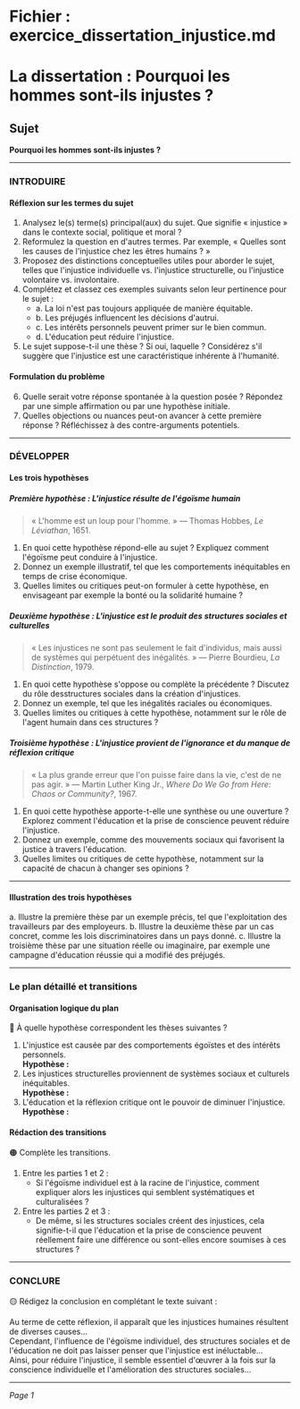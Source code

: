 # Fichier : exercice_dissertation_injustice.md

# La dissertation : Pourquoi les hommes sont-ils injustes ?

## Sujet
**Pourquoi les hommes sont-ils injustes ?**

---

### INTRODUIRE

#### Réflexion sur les termes du sujet

1. Analysez le(s) terme(s) principal(aux) du sujet. Que signifie « injustice » dans le contexte social, politique et moral ?
2. Reformulez la question en d'autres termes. Par exemple, « Quelles sont les causes de l'injustice chez les êtres humains ? »
3. Proposez des distinctions conceptuelles utiles pour aborder le sujet, telles que l'injustice individuelle vs. l'injustice structurelle, ou l'injustice volontaire vs. involontaire.
4. Complétez et classez ces exemples suivants selon leur pertinence pour le sujet :
   - a. La loi n'est pas toujours appliquée de manière équitable.  
   - b. Les préjugés influencent les décisions d'autrui.  
   - c. Les intérêts personnels peuvent primer sur le bien commun.  
   - d. L'éducation peut réduire l'injustice.
5. Le sujet suppose-t-il une thèse ? Si oui, laquelle ? Considérez s'il suggère que l'injustice est une caractéristique inhérente à l'humanité.

#### Formulation du problème

6. Quelle serait votre réponse spontanée à la question posée ? Répondez par une simple affirmation ou par une hypothèse initiale.
7. Quelles objections ou nuances peut-on avancer à cette première réponse ? Réfléchissez à des contre-arguments potentiels.

---

### DÉVELOPPER

#### Les trois hypothèses

##### Première hypothèse : L'injustice résulte de l'égoïsme humain

> « L'homme est un loup pour l'homme. » — Thomas Hobbes, *Le Léviathan*, 1651.

1. En quoi cette hypothèse répond-elle au sujet ? Expliquez comment l'égoïsme peut conduire à l'injustice.
2. Donnez un exemple illustratif, tel que les comportements inéquitables en temps de crise économique.
3. Quelles limites ou critiques peut-on formuler à cette hypothèse, en envisageant par exemple la bonté ou la solidarité humaine ?

##### Deuxième hypothèse : L'injustice est le produit des structures sociales et culturelles

> « Les injustices ne sont pas seulement le fait d'individus, mais aussi de systèmes qui perpétuent des inégalités. » — Pierre Bourdieu, *La Distinction*, 1979.

1. En quoi cette hypothèse s'oppose ou complète la précédente ? Discutez du rôle desstructures sociales dans la création d'injustices.
2. Donnez un exemple, tel que les inégalités raciales ou économiques.
3. Quelles limites ou critiques à cette hypothèse, notamment sur le rôle de l'agent humain dans ces structures ?

##### Troisième hypothèse : L'injustice provient de l'ignorance et du manque de réflexion critique

> « La plus grande erreur que l'on puisse faire dans la vie, c'est de ne pas agir. » — Martin Luther King Jr., *Where Do We Go from Here: Chaos or Community?*, 1967.

1. En quoi cette hypothèse apporte-t-elle une synthèse ou une ouverture ? Explorez comment l'éducation et la prise de conscience peuvent réduire l'injustice.
2. Donnez un exemple, comme des mouvements sociaux qui favorisent la justice à travers l'éducation.
3. Quelles limites ou critiques de cette hypothèse, notamment sur la capacité de chacun à changer ses opinions ?

---

#### Illustration des trois hypothèses

a. Illustre la première thèse par un exemple précis, tel que l'exploitation des travailleurs par des employeurs.
b. Illustre la deuxième thèse par un cas concret, comme les lois discriminatoires dans un pays donné.
c. Illustre la troisième thèse par une situation réelle ou imaginaire, par exemple une campagne d'éducation réussie qui a modifié des préjugés.

---

### Le plan détaillé et transitions

#### Organisation logique du plan

🔴 À quelle hypothèse correspondent les thèses suivantes ?

1. L'injustice est causée par des comportements égoïstes et des intérêts personnels.  
   **Hypothèse :**
2. Les injustices structurelles proviennent de systèmes sociaux et culturels inéquitables.  
   **Hypothèse :**
3. L'éducation et la réflexion critique ont le pouvoir de diminuer l'injustice.  
   **Hypothèse :**

#### Rédaction des transitions

🟠 Complète les transitions.

1. Entre les parties 1 et 2 :  
   - Si l'égoïsme individuel est à la racine de l'injustice, comment expliquer alors les injustices qui semblent systématiques et culturalisées ?
2. Entre les parties 2 et 3 :  
   - De même, si les structures sociales créent des injustices, cela signifie-t-il que l'éducation et la prise de conscience peuvent réellement faire une différence ou sont-elles encore soumises à ces structures ?

---

### CONCLURE

🟡 Rédigez la conclusion en complétant le texte suivant :

Au terme de cette réflexion, il apparaît que les injustices humaines résultent de diverses causes...  
Cependant, l'influence de l'égoïsme individuel, des structures sociales et de l'éducation ne doit pas laisser penser que l'injustice est inéluctable...  
Ainsi, pour réduire l'injustice, il semble essentiel d'œuvrer à la fois sur la conscience individuelle et l'amélioration des structures sociales... 

--- 

*Page 1*